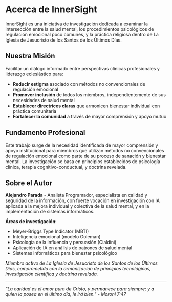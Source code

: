 # Acerca de InnerSight

InnerSight es una iniciativa de investigación dedicada a examinar la intersección entre la salud mental, los procedimientos psicológicos de regulación emocional poco comunes, y la práctica religiosa dentro de La Iglesia de Jesucristo de los Santos de los Últimos Días.

## Nuestra Misión

Facilitar un diálogo informado entre perspectivas clínicas profesionales y liderazgo eclesiástico para:

- **Reducir estigma** asociado con métodos no convencionales de regulación emocional
- **Promover inclusión** de todos los miembros, independientemente de sus necesidades de salud mental
- **Establecer directrices claras** que armonicen bienestar individual con práctica comunitaria
- **Fortalecer la comunidad** a través de mayor comprensión y apoyo mutuo

## Fundamento Profesional

Este trabajo surge de la necesidad identificada de mayor comprensión y apoyo institucional para miembros que utilizan métodos no convencionales de regulación emocional como parte de su proceso de sanación y bienestar mental. La investigación se basa en principios establecidos de psicología clínica, terapia cognitivo-conductual, y doctrina revelada.

## Sobre el Autor

**Alejandro Parada** - Analista Programador, especialista en calidad y seguridad de la información, con fuerte vocación en investigación con IA aplicada a la mejora individual y colectiva de la salud mental, y en la implementación de sistemas informáticos.

**Áreas de investigación:**
- Meyer-Briggs Type Indicator (MBTI)
- Inteligencia emocional (modelo Goleman)
- Psicología de la influencia y persuasión (Cialdini)
- Aplicación de IA en análisis de patrones de salud mental
- Sistemas informáticos para bienestar psicológico

*Miembro activo de La Iglesia de Jesucristo de los Santos de los Últimos Días, comprometido con la armonización de principios tecnológicos, investigación científica y doctrina revelada.*

---

*"La caridad es el amor puro de Cristo, y permanece para siempre; y a quien la posea en el último día, le irá bien." - Moroni 7:47*
